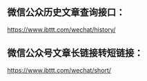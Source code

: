## 微信公众历史文章查询接口：
https://www.ibttt.com/wechat/history/

## 微信公众号文章长链接转短链接：
https://www.ibttt.com/wechat/short/
